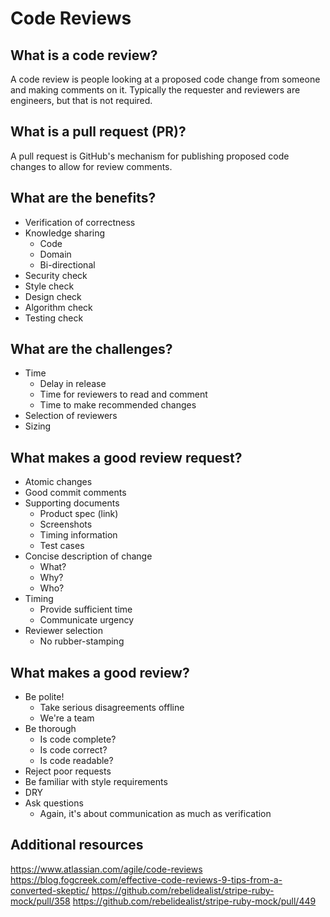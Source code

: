# Code Reviews
## What is a code review?
A code review is people looking at a proposed code change from someone and making comments on it. Typically the requester and reviewers are engineers, but that is not required.

## What is a pull request (PR)?
A pull request is GitHub's mechanism for publishing proposed code changes to allow for review comments.

## What are the benefits?
* Verification of correctness
* Knowledge sharing
  * Code
  * Domain
  * Bi-directional
* Security check
* Style check
* Design check
* Algorithm check
* Testing check

## What are the challenges?
* Time
   * Delay in release
   * Time for reviewers to read and comment
   * Time to make recommended changes
* Selection of reviewers
* Sizing

## What makes a good review request?
* Atomic changes
* Good commit comments
* Supporting documents
  * Product spec (link)
  * Screenshots
  * Timing information
  * Test cases
* Concise description of change
  * What?
  * Why?
  * Who?
* Timing
  * Provide sufficient time
  * Communicate urgency
* Reviewer selection
  * No rubber-stamping

## What makes a good review?
* Be polite!
  * Take serious disagreements offline
  * We're a team
* Be thorough
  * Is code complete?
  * Is code correct?
  * Is code readable?
* Reject poor requests
* Be familiar with style requirements
* DRY
* Ask questions
  * Again, it's about communication as much as verification

## Additional resources
https://www.atlassian.com/agile/code-reviews
https://blog.fogcreek.com/effective-code-reviews-9-tips-from-a-converted-skeptic/
https://github.com/rebelidealist/stripe-ruby-mock/pull/358
https://github.com/rebelidealist/stripe-ruby-mock/pull/449